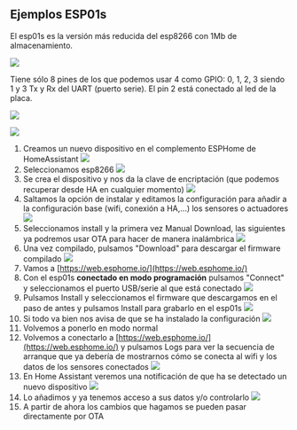 ## Ejemplos ESP01s

El esp01s es la versión más reducida del esp8266 con 1Mb de almacenamiento. 

![](./images/modulo-wifi-esp8266-esp-01s-.jpeg)

Tiene sólo 8 pines de los que podemos usar 4 como GPIO: 0, 1, 2, 3 siendo 1 y 3 Tx y Rx del UART (puerto serie). El pin 2 está conectado al led de la placa.


![](./images/esp01s_pinout.jpeg)

![](./images/modulo-wifi-esp8266-esp-01s.jpeg)

1. Creamos un nuevo dispositivo en el complemento ESPHome de HomeAssistant
![](./images/ESPHome_esp01s_nombre.png)
1. Seleccionamos esp8266
![](./images/ESPHome_esp01s_conf_esp8266.png)
1. Se crea el dispositivo y nos da la clave de encriptación (que podemos recuperar desde HA en cualquier momento)
![](./images/ESPHome_esp01s_encryptKey.png)
1. Saltamos la opción de instalar y editamos la configuración para añadir a la configuración base (wifi, conexión a HA,...) los sensores o actuadores
![](./images/ESPHome_esp01s_configuracion_primera.png)
1. Seleccionamos install y la primera vez Manual Download, las siguientes ya podremos usar OTA para hacer de manera inalámbrica
![](./images/ESPHome_esp01s_manual_download.png)
1. Una vez compilado, pulsamos "Download" para descargar el firmware compilado
![](./images/ESPHome_esp01s_download_firmware.png)
1. Vamos a [https://web.esphome.io/](https://web.esphome.io/)
1. Con el esp01s **conectado en modo programación** pulsamos "Connect" y seleccionamos el puerto USB/serie al que está conectado
![](./images/ESPHome_esp01s_connect_web-esphomeio.png)
1. Pulsamos Install y seleccionamos el firmware que descargamos en el paso de antes y pulsamos Install para grabarlo en el esp01s
![](./images/ESPHome_esp01s_esphome_installing.png)
1. Si todo va bien nos avisa de que se ha instalado la configuración
![](./images/ESPHome_esp01s_esphome_installed.png)
1. Volvemos a ponerlo en modo normal
1. Volvemos a conectarlo a [https://web.esphome.io/](https://web.esphome.io/) y pulsamos Logs para ver la secuencia de arranque que ya debería de mostrarnos cómo se conecta al wifi y los datos de los sensores conectados
![](./images/ESPHome_esp01s_esphome_io_logs.png)
1. En Home Assistant veremos una notificación de que ha se detectado un nuevo dispositivo
![](./images/ESPHome_esp01s_HA_detect.png)
1. Lo añadimos y ya tenemos acceso a sus datos y/o controlarlo
![](./images/ESPHome_esp01s_dispositivos_esphome.png)
1. A partir de ahora los cambios que hagamos se pueden pasar directamente por OTA

